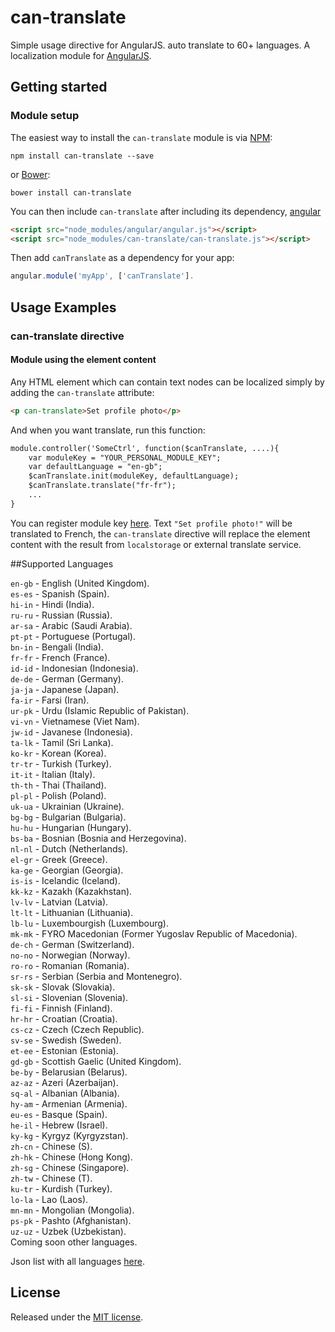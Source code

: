 # can-translate
Simple usage directive for AngularJS. auto translate to 60+ languages.
A localization module for [AngularJS](http://angularjs.org/).


## Getting started

### Module setup
The easiest way to install the `can-translate` module is via
[NPM](https://www.npmjs.com/):

```shell
npm install can-translate --save
```

or [Bower](http://bower.io/):

```shell
bower install can-translate
```

You can then include `can-translate` after including its dependency,
[angular](https://angularjs.org/) 

```html
<script src="node_modules/angular/angular.js"></script>
<script src="node_modules/can-translate/can-translate.js"></script>
```

Then add `canTranslate` as a dependency for your app:

```javascript
angular.module('myApp', ['canTranslate'].  
```

## Usage Examples

### can-translate directive

#### Module using the element content
Any HTML element which can contain text nodes can be localized simply by adding
the `can-translate` attribute:

```html
<p can-translate>Set profile photo</p>
```

And when you want translate, run this function:

```html
module.controller('SomeCtrl', function($canTranslate, ....){
	var moduleKey = "YOUR_PERSONAL_MODULE_KEY";
	var defaultLanguage = "en-gb";
	$canTranslate.init(moduleKey, defaultLanguage);
	$canTranslate.translate("fr-fr");
	...
}
```
You can register module key [here](http://can-translate.appspot.com).
Text `"Set profile photo!"` will be translated to French,
the `can-translate` directive will replace the element content with the result from 
`localstorage` or external translate service.

##Supported Languages

`en-gb` -  English (United Kingdom).  
`es-es` -  Spanish (Spain).  
`hi-in` -  Hindi (India).  
`ru-ru` -  Russian (Russia).  
`ar-sa` -  Arabic (Saudi Arabia).  
`pt-pt` -  Portuguese (Portugal).  
`bn-in` -  Bengali (India).  
`fr-fr` -  French (France).  
`id-id` -  Indonesian (Indonesia).  
`de-de` -  German (Germany).  
`ja-ja` -  Japanese (Japan).  
`fa-ir` -  Farsi (Iran).  
`ur-pk` -  Urdu (Islamic Republic of Pakistan).  
`vi-vn` -  Vietnamese (Viet Nam).  
`jw-id` -  Javanese (Indonesia).  
`ta-lk` -  Tamil (Sri Lanka).  
`ko-kr` -  Korean (Korea).  
`tr-tr` -  Turkish (Turkey).  
`it-it` -  Italian (Italy).  
`th-th` -  Thai (Thailand).  
`pl-pl` -  Polish (Poland).  
`uk-ua` -  Ukrainian (Ukraine).  
`bg-bg` -  Bulgarian (Bulgaria).  
`hu-hu` -  Hungarian (Hungary).  
`bs-ba` -  Bosnian (Bosnia and Herzegovina).  
`nl-nl` -  Dutch (Netherlands).  
`el-gr` -  Greek (Greece).  
`ka-ge` -  Georgian (Georgia).  
`is-is` -  Icelandic (Iceland).  
`kk-kz` -  Kazakh (Kazakhstan).  
`lv-lv` -  Latvian (Latvia).  
`lt-lt` -  Lithuanian (Lithuania).  
`lb-lu` -  Luxembourgish (Luxembourg).  
`mk-mk` -  FYRO Macedonian (Former Yugoslav Republic of Macedonia).  
`de-ch` -  German (Switzerland).  
`no-no` -  Norwegian (Norway).  
`ro-ro` -  Romanian (Romania).  
`sr-rs` -  Serbian (Serbia and Montenegro).  
`sk-sk` -  Slovak (Slovakia).  
`sl-si` -  Slovenian (Slovenia).  
`fi-fi` -  Finnish (Finland).  
`hr-hr` -  Croatian (Croatia).  
`cs-cz` -  Czech (Czech Republic).  
`sv-se` -  Swedish (Sweden).  
`et-ee` -  Estonian (Estonia).  
`gd-gb` -  Scottish Gaelic (United Kingdom).  
`be-by` -  Belarusian (Belarus).  
`az-az` -  Azeri (Azerbaijan).  
`sq-al` -  Albanian (Albania).  
`hy-am` -  Armenian (Armenia).  
`eu-es` -  Basque (Spain).  
`he-il` -  Hebrew (Israel).  
`ky-kg` -  Kyrgyz (Kyrgyzstan).  
`zh-cn` -  Chinese (S).    
`zh-hk` -  Chinese (Hong Kong).   
`zh-sg` -  Chinese (Singapore).   
`zh-tw` -  Chinese (T).  
`ku-tr` -  Kurdish (Turkey).  
`lo-la` -  Lao (Laos).  
`mn-mn` -  Mongolian (Mongolia).  
`ps-pk` -  Pashto (Afghanistan).  
`uz-uz` -  Uzbek (Uzbekistan).  
Coming soon other languages.

Json list with all languages [here](http://can-translate.appspot.com/languages.js).


## License
Released under the [MIT license](http://www.opensource.org/licenses/MIT).
